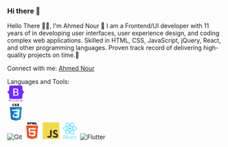 ### Hi there 👋

<!--
**ahmednour/AhmedNour** is a ✨ _special_ ✨ repository because its `README.md` (this file) appears on your GitHub profile.

Here are some ideas to get you started:

- 🔭 I’m currently working on ...
- 🌱 I’m currently learning ...
- 👯 I’m looking to collaborate on ...
- 🤔 I’m looking for help with ...
- 💬 Ask me about ...
- 📫 How to reach me: ...
- 😄 Pronouns: ...
- ⚡ Fun fact: ...
-->

Hello There 🙋‍♀️, I'm Ahmed Nour 💖
I am a Frontend/UI developer with 11 years of in developing user interfaces, user experience design, and coding complex web applications. Skilled in HTML, CSS, JavaScript, jQuery, React, and other programming languages. Proven track record of delivering high-quality projects on time.💪


Connect with me:
[Ahmed Nour](https://www.linkedin.com/in/ahmed-hussein-nour/)

Languages and Tools:
<picture>  
  <img alt="Bootstrap" src="https://raw.githubusercontent.com/devicons/devicon/master/icons/bootstrap/bootstrap-plain-wordmark.svg" width="40" height="40"> 
</picture>
<picture>  
  <img alt="Css3" src="https://raw.githubusercontent.com/devicons/devicon/master/icons/css3/css3-original-wordmark.svg" width="40" height="40"> 
</picture>
<picture>  
  <img alt="Git" src="https://camo.githubusercontent.com/fbfcb9e3dc648adc93bef37c718db16c52f617ad055a26de6dc3c21865c3321d/68747470733a2f2f7777772e766563746f726c6f676f2e7a6f6e652f6c6f676f732f6769742d73636d2f6769742d73636d2d69636f6e2e737667" width="40" height="40"> 
</picture>
 <img alt="html5" src="https://raw.githubusercontent.com/devicons/devicon/master/icons/html5/html5-original-wordmark.svg" width="40" height="40"> 
</picture>
 <img alt="Javascript" src="https://raw.githubusercontent.com/devicons/devicon/master/icons/javascript/javascript-original.svg" width="40" height="40"> 
</picture>
 <img alt="React" src="https://raw.githubusercontent.com/devicons/devicon/master/icons/react/react-original-wordmark.svg" width="40" height="40"> 
</picture>
</picture>
 <img alt="Flutter" src="https://camo.githubusercontent.com/c50973c15fc0e039a8d8639e8ed00b33a15e048f2f02bedcec9c7fd4688a9489/68747470733a2f2f73746f726167652e676f6f676c65617069732e636f6d2f636d732d73746f726167652d6275636b65742f63383233653533623361316137623064333661392e706e67" width="40" height="40"> 
</picture>

